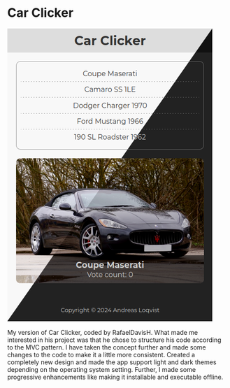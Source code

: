 # Car Clicker

![car-clicker](img/carclicker-ui.png)

My version of Car Clicker, coded by RafaelDavisH. What made me interested in his project was that he chose to structure his code according to the MVC pattern. I have taken the concept further and made some changes to the code to make it a little more consistent. Created a completely new design and made the app support light and dark themes depending on the operating system setting. Further, I made some progressive enhancements like making it installable and executable offline.
